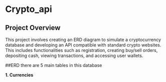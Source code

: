 # Crypto_api

## Project Overview
This project involves creating an ERD diagram to simulate a cryptocurrency database and developing an API compatible with standard crypto websites. This includes functionalities such as registration, creating buy/sell orders, depositing cash, viewing transactions, and accessing user wallets.


##ERD
there are 5 main tables in this database

**1. Currencies**
